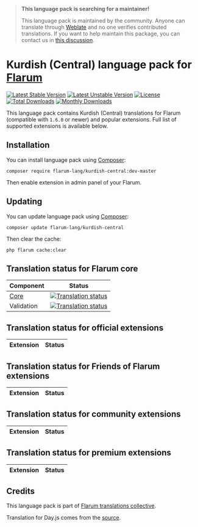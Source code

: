 > **This language pack is searching for a maintainer!**
>
> This language pack is maintained by the community. Anyone can translate through [Weblate](https://weblate.rob006.net/languages/ckb/flarum/) and no one verifies contributed translations. If you want to help maintain this package, you can contact us in [this discussion](https://discuss.flarum.org/d/27519-the-flarum-language-project).


# Kurdish (Central) language pack for [Flarum](https://flarum.org/)

[![Latest Stable Version](https://img.shields.io/packagist/v/flarum-lang/kurdish-central?color=success&label=stable)](https://packagist.org/packages/flarum-lang/kurdish-central)
[![Latest Unstable Version](https://img.shields.io/packagist/v/flarum-lang/kurdish-central?include_prereleases&label=unstable)](https://packagist.org/packages/flarum-lang/kurdish-central)
[![License](https://img.shields.io/packagist/l/flarum-lang/kurdish-central)](https://packagist.org/packages/flarum-lang/kurdish-central)
[![Total Downloads](https://img.shields.io/packagist/dt/flarum-lang/kurdish-central)](https://packagist.org/packages/flarum-lang/kurdish-central/stats)
[![Monthly Downloads](https://img.shields.io/packagist/dm/flarum-lang/kurdish-central)](https://packagist.org/packages/flarum-lang/kurdish-central/stats)

This language pack contains Kurdish (Central) translations for Flarum (compatible with `1.6.0` or newer) and popular extensions. Full list of supported extensions is available below.


## Installation

You can install language pack using [Composer](https://getcomposer.org/):

```console
composer require flarum-lang/kurdish-central:dev-master
```

Then enable extension in admin panel of your Flarum.


## Updating

You can update language pack using [Composer](https://getcomposer.org/):

```console
composer update flarum-lang/kurdish-central
```

Then clear the cache:

```console
php flarum cache:clear
```


## Translation status for Flarum core

| Component | Status |
| --- | --- |
| [Core](https://github.com/flarum/flarum-core) | [![Translation status](https://weblate.rob006.net/widgets/flarum/ckb/core/svg-badge.svg)](https://weblate.rob006.net/projects/flarum/core/ckb/) |
| Validation | [![Translation status](https://weblate.rob006.net/widgets/flarum/ckb/validation/svg-badge.svg)](https://weblate.rob006.net/projects/flarum/validation/ckb/) |


## Translation status for official extensions

<!-- flarum-extensions-list-start -->

| Extension | Status |
| --- | --- |

<!-- flarum-extensions-list-stop -->


## Translation status for Friends of Flarum extensions

<!-- fof-extensions-list-start -->

| Extension | Status |
| --- | --- |

<!-- fof-extensions-list-stop -->


## Translation status for community extensions

<!-- various-extensions-list-start -->

| Extension | Status |
| --- | --- |

<!-- various-extensions-list-stop -->


## Translation status for premium extensions

<!-- premium-extensions-list-start -->

| Extension | Status |
| --- | --- |

<!-- premium-extensions-list-stop -->


## Credits

This language pack is part of [Flarum translations collective](https://github.com/rob006-software/flarum-translations).

Translation for Day.js comes from the [source](https://github.com/iamkun/dayjs/blob/v1.10.4/src/locale/ku.js).
